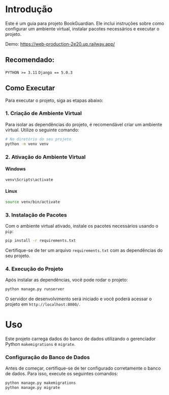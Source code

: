 # Introdução
Este é um guia para  projeto BookGuardian. Ele inclui instruções sobre como configurar um ambiente virtual, instalar pacotes necessários e executar o projeto.

Demo: https://web-production-2e20.up.railway.app/


## Recomendado:
`PYTHON >= 3.11`
`Django == 5.0.3`

## Como Executar
Para executar o projeto, siga as etapas abaixo:

### 1. Criação de Ambiente Virtual
Para isolar as dependências do projeto, é recomendável criar um ambiente virtual. Utilize o seguinte comando:

```bash
# No diretório do seu projeto
python -m venv venv
```

### 2. Ativação do Ambiente Virtual
#### Windows
```bash
venv\Scripts\activate
```

#### Linux
```bash
source venv/bin/activate
```

### 3. Instalação de Pacotes
Com o ambiente virtual ativado, instale os pacotes necessários usando o `pip`:

```bash
pip install -r requirements.txt
```

Certifique-se de ter um arquivo `requirements.txt` com as dependências do seu projeto.

### 4. Execução do Projeto
Após instalar as dependências, você pode rodar o projeto:

```bash
python manage.py runserver
```

O servidor de desenvolvimento será iniciado e você poderá acessar o projeto em `http://localhost:8000/`.

# Uso

Este projeto carrega dados do banco de dados utilizando o gerenciador Python `makemigrations` e `migrate`.

### Configuração do Banco de Dados

Antes de começar, certifique-se de ter configurado corretamente o banco de dados. Para isso, execute os seguintes comandos:

```bash
python manage.py makemigrations
python manage.py migrate
```
